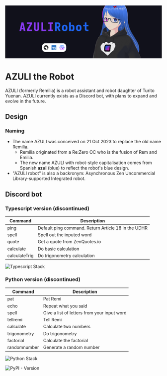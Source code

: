 ![Project Banner](.github/AZULI%20Robot.png)

# AZULI the Robot

AZULI (formerly Remilia) is a robot assistant and robot daughter of Turito Yuenan. AZULI currently exists as a Discord bot, with plans to expand and evolve in the future.

## Design

### Naming

- The name AZULI was conceived on 21 Oct 2023 to replace the old name Remilia.
  - Remilia originated from a Re:Zero OC who is the fusion of Rem and Emilia.
  - The new name AZULI with robot-style capitalisation comes from Spanish **azul** (blue) to reflect the robot's blue design.
- "AZULI robot" is also a backronym: Asynchronous Zen Uncommercial Library-supported Integrated robot.

## Discord bot

### Typescript version (discontinued)

| Command       | Description                                         |
| ------------- | --------------------------------------------------- |
| ping          | Default ping command. Return Article 18 in the UDHR |
| spell         | Spell out the inputed word                          |
| quote         | Get a quote from ZenQuotes.io                       |
| calculate     | Do basic calculation                                |
| calculateTrig | Do trigonometry calculation                         |

![Typescript Stack](https://github-readme-tech-stack.vercel.app/api/cards?title=Tech+Stack&borderRadius=6&fontSize=24&showBorder=false&lineCount=1&width=600&line1=typescript%2Ctypescript%2C0083ff%3Bdeno%2Cdeno%2Cffffff%3Bdeno%2Charmonyland%2C5865F2%3B)

### Python version (discontinued)

| Command      | Description                                 |
| ------------ | ------------------------------------------- |
| pat          | Pat Remi                                    |
| echo         | Repeat what you said                        |
| spell        | Give a list of letters from your input word |
| tellremi     | Tell Remi                                   |
| calculate    | Calculate two numbers                       |
| trigonometry | Do trigonometry                             |
| factorial    | Calculate the factorial                     |
| randomnumber | Generate a random number                    |

![Python Stack](https://github-readme-tech-stack.vercel.app/api/cards?title=Tech+Stack&borderRadius=6&fontSize=24&showBorder=false&lineCount=1&width=600&line1=python%2Cpython%2Cb0ff00%3Bpython%2CInteractions.py%2C5865F2%3B)

![PyPI - Version](https://img.shields.io/pypi/v/discord-py-interactions?style=for-the-badge&logo=python&label=Interactions.py)
